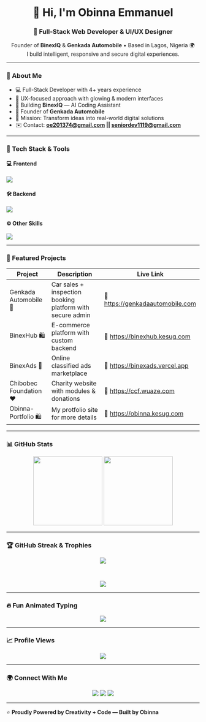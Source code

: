 <h1 align="center">👋 Hi, I'm Obinna Emmanuel</h1>
<h3 align="center">🚀 Full-Stack Web Developer & UI/UX Designer</h3>

<p align="center">
  Founder of <strong>BinexIQ</strong> & <strong>Genkada Automobile</strong> • Based in Lagos, Nigeria 🌍<br>
  I build intelligent, responsive and secure digital experiences.
</p>

---

### 🧠 About Me
- 💻 Full-Stack Developer with 4+ years experience  
- 🎨 UX-focused approach with glowing & modern interfaces  
- 🤖 Building **BinexIQ** — AI Coding Assistant  
- 🚗 Founder of **Genkada Automobile**  
- 🎯 Mission: Transform ideas into real-world digital solutions  
- ✉️ Contact: **oe201374@gmail.com || seniordev1119@gmail.com**

---

### 🚀 Tech Stack & Tools

#### 💻 Frontend
<p>
  <img src="https://skillicons.dev/icons?i=html,css,js,react,bootstrap,tailwind,figma" />
</p>

#### 🛠 Backend
<p>
  <img src="https://skillicons.dev/icons?i=nodejs,php,mysql,express" />
</p>

#### ⚙️ Other Skills
<p>
  <img src="https://skillicons.dev/icons?i=git,github,linux,netlify,vercel" />
</p>

---

### 🌟 Featured Projects

| Project | Description | Live Link |
|--------|-------------|-----------|
| Genkada Automobile 🚗 | Car sales + inspection booking platform with secure admin | 🔗 https://genkadaautomobile.com |
| BinexHub 🛍️ | E-commerce platform with custom backend | 🔗 https://binexhub.kesug.com |
| BinexAds 📢 | Online classified ads marketplace | 🔗 https://binexads.vercel.app |
| Chibobec Foundation ❤️ | Charity website with modules & donations | 🔗 https://ccf.wuaze.com |
| Obinna-Portfolio 🛍️ | My protfolio site for more details | 🔗 https://obinna.kesug.com |

---

### 📊 GitHub Stats

<p align="center">
  <img height="180em" src="https://github-readme-stats.vercel.app/api?username=binex-365&show_icons=true&theme=tokyonight" />
  <img height="180em" src="https://github-readme-stats.vercel.app/api/top-langs/?username=binex-365&layout=compact&theme=tokyonight" />
</p>

---

### 🏆 GitHub Streak & Trophies

<p align="center">
  <img src="https://streak-stats.demolab.com?user=binex-365&theme=tokyonight" />
</p><br>
<p align="center">
  <img src="https://github-profile-trophy.vercel.app/?username=binex-365&theme=algolia&no-frame=true&column=4" />
</p>

---

### 🔥 Fun Animated Typing

<p align="center">
  <img src="https://readme-typing-svg.herokuapp.com?color=%2304B7D0&width=500&lines=Full-Stack+Web+Developer;UI%2FUX+Designer;AI+Automation+Builder;Founder+of+BinexIQ;Loving+Clean+and+Modern+Designs" />
</p>

---

### 📈 Profile Views
<p align="center">
  <img src="https://komarev.com/ghpvc/?username=binex-365&label=Visitors&color=blue&style=flat" />
</p>

---

### 🌍 Connect With Me

<p align="center">
<a href="https://github.com/binex-365"><img src="https://skillicons.dev/icons?i=github"></a>
<a href="mailto:oe201374@gmail.com"><img src="https://skillicons.dev/icons?i=gmail"></a>
<a href="https://linkedin.com/"><img src="https://skillicons.dev/icons?i=linkedin"></a>
</p>

---

⭐ **Proudly Powered by Creativity + Code — Built by Obinna**  
